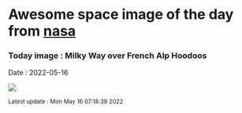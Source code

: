 
# Awesome space image of the day from [nasa](https://api.nasa.gov/)

### Today image : Milky Way over French Alp Hoodoos

Date : 2022-05-16


![](https://apod.nasa.gov/apod/image/2205/CoiffeesMW_Barakat_960.jpg)

<small>Latest update : Mon May 16 07:18:39 2022</small>


